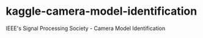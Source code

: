 # kaggle-camera-model-identification
IEEE's Signal Processing Society - Camera Model Identification 
